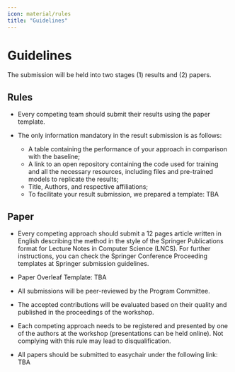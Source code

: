 ```yaml
---
icon: material/rules
title: "Guidelines"
---
```

# Guidelines

The submission will be held into two stages (1) results and (2) papers.

## Rules

- Every competing team should submit their results using the paper template.

- The only information mandatory in the result submission is as follows:

  - A table containing the performance of your approach in comparison with the baseline;
  - A link to an open repository containing the code used for training and all the necessary resources, including files and pre-trained models to replicate the results;
  - Title, Authors, and respective affiliations;
  - To facilitate your result submission, we prepared a template: TBA
    
## Paper

- Every competing approach should submit a 12 pages article written in English describing the method in the style of the Springer Publications format for Lecture Notes in Computer Science (LNCS). For further instructions, you can check the Springer Conference Proceeding templates at Springer submission guidelines.

- Paper Overleaf Template: TBA

- All submissions will be peer-reviewed by the Program Committee.

- The accepted contributions will be evaluated based on their quality and published in the proceedings of the workshop.

- Each competing approach needs to be registered and presented by one of the authors at the workshop (presentations can be held online). Not complying with this rule may lead to disqualification.

- All papers should be submitted to easychair under the following link: TBA
